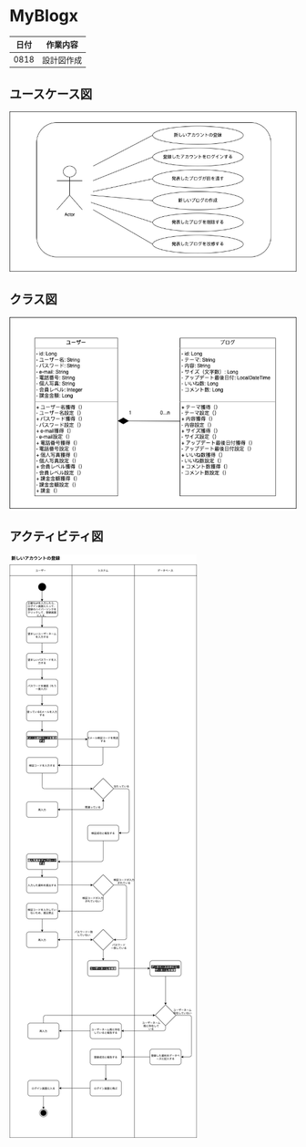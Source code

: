 # MyBlogx

|日付|作業内容|
|--|--|
|0818|設計図作成|
## ユースケース図
![ユースケース図](ユースケース図.png)

## クラス図
![クラス図](クラス図.png)

## アクティビティ図
![アクティビティ図](アクティビティ図.png)